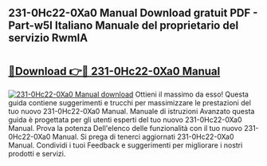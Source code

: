 ## 231-0Hc22-0Xa0 Manual Download gratuit PDF - Part-w5I Italiano Manuale del proprietario del servizio RwmlA

# <h2><a href="http://dffiw23.blite.top/?on=231-0Hc22-0Xa0+Manual">🔗Download 👉🔴 231-0Hc22-0Xa0 Manual</a></h2>

[![231-0Hc22-0Xa0 Manual download](https://i.imgur.com/lujVjoI.png)](http://dffiw23.blite.top/?on=231-0Hc22-0Xa0+Manual)
Ottieni il massimo da esso! Questa guida contiene suggerimenti e trucchi per massimizzare le prestazioni del tuo nuovo 231-0Hc22-0Xa0 Manual. Manuale di istruzioni Avanzato questa guida è progettata per gli utenti esperti del tuo nuovo 231-0Hc22-0Xa0 Manual. Prova la potenza Dell'elenco delle funzionalità con il tuo nuovo 231-0Hc22-0Xa0 Manual. Si prega di tenerci aggiornati 231-0Hc22-0Xa0 Manual. Condividi i tuoi Feedback e suggerimenti per migliorare i nostri prodotti e servizi.
